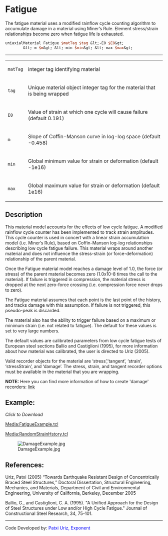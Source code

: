 # Fatigue

<p>The fatigue material uses a modified rainflow cycle counting
algorithm to accumulate damage in a material using Miner’s Rule. Element
stress/strain relationships become zero when fatigue life is
exhausted.</p>

```tcl
uniaxialMaterial Fatigue $matTag $tag &lt;-E0 $E0&gt;
        &lt;-m $m&gt; &lt;-min $min&gt; &lt;-max $max&gt;
```
<hr />
<table>
<tbody>
<tr class="odd">
<td><code class="parameter-table-variable">matTag</code></td>
<td><p>integer tag identifying material</p></td>
</tr>
<tr class="even">
<td><code class="parameter-table-variable">tag</code></td>
<td><p>Unique material object integer tag for the material that is being
wrapped</p></td>
</tr>
<tr class="odd">
<td><code class="parameter-table-variable">E0</code></td>
<td><p>Value of strain at which one cycle will cause failure (default
0.191)</p></td>
</tr>
<tr class="even">
<td><code class="parameter-table-variable">m</code></td>
<td><p>Slope of Coffin-Manson curve in log-log space (default
-0.458)</p></td>
</tr>
<tr class="odd">
<td><code class="parameter-table-variable">min</code></td>
<td><p>Global minimum value for strain or deformation (default
-1e16)</p></td>
</tr>
<tr class="even">
<td><code class="parameter-table-variable">max</code></td>
<td><p>Global maximum value for strain or deformation (default
1e16)</p></td>
</tr>
</tbody>
</table>
<h2 id="description">Description</h2>
<p>This material model accounts for the effects of low cycle fatigue. A
modified rainflow cycle counter has been implemented to track strain
amplitudes. This cycle counter is used in concert with a linear strain
accumulation model (i.e. Miner’s Rule), based on Coffin-Manson log-log
relationships describing low cycle fatigue failure. This material wraps
around another material and does not influence the stress-strain (or
force-deformation) relationship of the parent material.</p>
<p>Once the Fatigue material model reaches a damage level of 1.0, the
force (or stress) of the parent material becomes zero (1.0x10-8 times
the call to the material). If failure is triggered in compression, the
material stress is dropped at the next zero-force crossing (i.e.
compression force never drops to zero).</p>
<p>The Fatigue material assumes that each point is the last point of the
history, and tracks damage with this assumption. If failure is not
triggered, this pseudo-peak is discarded.</p>
<p>The material also has the ability to trigger failure based on a
maximum or minimum strain (i.e. not related to fatigue). The default for
these values is set to very large numbers.</p>
<p>The default values are calibrated parameters from low cycle fatigue
tests of European steel sections Ballio and Castiglioni (1995), for more
information about how material was calibrated, the user is directed to
Uriz (2005).</p>
<p>Valid recorder objects for the material are ‘stress’,’tangent’,
‘strain’, ‘stressStrain’, and ‘damage’. The stress, strain, and tangent
recorder options must be available in the material that you are
wrapping.</p>
<p><strong>NOTE:</strong> Here you can find more information of how to
create 'damage' recorders: <a
href="http://opensees.berkeley.edu/community/viewtopic.php?f=2&amp;t=54193">link</a></p>
<h2 id="example">Example:</h2>
<p><em>Click to Download</em></p>
<p><a href="Media:FatigueExample.tcl"
title="wikilink">Media:FatigueExample.tcl</a></p>
<p><a href="Media:RandomStrainHstory.tcl"
title="wikilink">Media:RandomStrainHstory.tcl</a></p>
<figure>
<img src="/OpenSeesRT/contrib/static/DamageExample.jpg" title="DamageExample.jpg"
alt="DamageExample.jpg" />
<figcaption aria-hidden="true">DamageExample.jpg</figcaption>
</figure>
<h2 id="references">References:</h2>
<p>Uriz, Patxi (2005) “Towards Earthquake Resistant Design of
Concentrically Braced Steel Structures,” Doctoral Dissertation,
Structural Engineering, Mechanics, and Materials, Department of Civil
and Environmental Engineering, University of California, Berkeley,
December 2005</p>
<p>Ballio, G., and Castiglioni, C. A. (1995). "A Unified Approach for
the Design of Steel Structures under Low and/or High Cycle Fatigue."
Journal of Constructional Steel Research, 34, 75-101.</p>
<hr />
<p>Code Developed by: <span style="color:blue"> Patxi Uriz,
Exponent </span></p>
